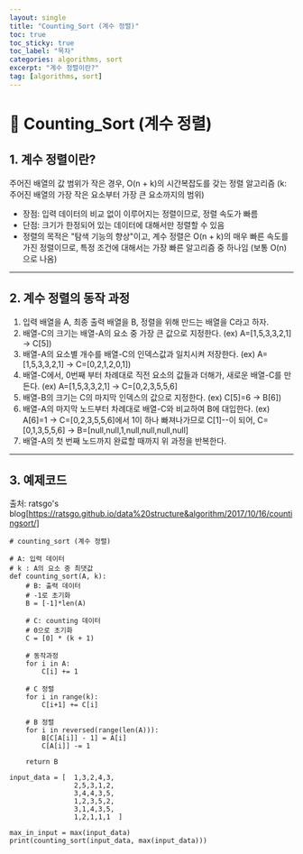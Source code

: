 ```yaml
---
layout: single
title: "Counting_Sort (계수 정렬)"
toc: true
toc_sticky: true
toc_label: "목차"
categories: algorithms, sort
excerpt: "계수 정렬이란?"
tag: [algorithms, sort]
---
```


# 📘 Counting_Sort (계수 정렬)

## 1. 계수 정렬이란?
주어진 배열의 값 범위가 작은 경우, O(n + k)의 시간복잡도를 갖는 정렬 알고리즘 (k: 주어진 배열의 가장 작은 요소부터 가장 큰 요소까지의 범위)  

- 장점: 입력 데이터의 비교 없이 이루어지는 정렬이므로, 정렬 속도가 빠름
- 단점: 크기가 한정되어 있는 데이터에 대해서만 정렬할 수 있음
- 정렬의 목적은 "탐색 기능의 향상"이고, 계수 정렬은 O(n + k)의 매우 빠른 속도를 가진 정렬이므로, 특정 조건에 대해서는 가장 빠른 알고리즘 중 하나임 (보통 O(n)으로 나옴)

---

## 2. 계수 정렬의 동작 과정
1. 입력 배열을 A, 최종 출력 배열을 B, 정렬을 위해 만드는 배열을 C라고 하자.  
2. 배열-C의 크기는 배열-A의 요소 중 가장 큰 값으로 지정한다. (ex) A=[1,5,3,3,2,1] -> C[5])  
3. 배열-A의 요소별 개수를 배열-C의 인덱스값과 일치시켜 저장한다. (ex) A=[1,5,3,3,2,1] -> C=[0,2,1,2,0,1])
4. 배열-C에서, 0번째 부터 차례대로 직전 요소의 값들과 더해가, 새로운 배열-C를 만든다. (ex) A=[1,5,3,3,2,1] -> C=[0,2,3,5,5,6]
5. 배열-B의 크기는 C의 마지막 인덱스의 값으로 지정한다. (ex) C[5]=6 -> B[6])
6. 배열-A의 마지막 노드부터 차례대로 배열-C와 비교하여 B에 대입한다. (ex) A[6]=1 -> C=[0,2,3,5,5,6]에서 1이 하나 빠져나가므로 C[1]--이 되어, C=[0,1,3,5,5,6] -> B=[null,null,1,null,null,null,null]
7. 배열-A의 첫 번째 노드까지 완료할 때까지 위 과정을 반복한다.

--- 

## 3. 예제코드
출처: ratsgo's blog[https://ratsgo.github.io/data%20structure&algorithm/2017/10/16/countingsort/]

```
# counting_sort (계수 정렬)

# A: 입력 데이터
# k : A의 요소 중 최댓값
def counting_sort(A, k):
    # B: 출력 데이터
    # -1로 초기화
    B = [-1]*len(A)

    # C: counting 데이터
    # 0으로 초기화
    C = [0] * (k + 1)

    # 동작과정
    for i in A:
        C[i] += 1

    # C 정렬
    for i in range(k):
        C[i+1] += C[i]

    # B 정렬
    for i in reversed(range(len(A))):
        B[C[A[i]] - 1] = A[i]
        C[A[i]] -= 1
    
    return B

input_data = [  1,3,2,4,3,
                2,5,3,1,2,
                3,4,4,3,5,
                1,2,3,5,2,
                3,1,4,3,5,
                1,2,1,1,1  ] 

max_in_input = max(input_data)
print(counting_sort(input_data, max(input_data)))

```